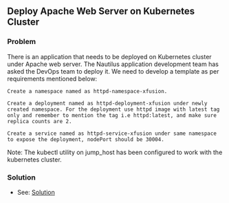 ## Deploy Apache Web Server on Kubernetes Cluster

### Problem

There is an application that needs to be deployed on Kubernetes cluster under Apache web server. The Nautilus
application development team has asked the DevOps team to deploy it. We need to develop a template as per requirements
mentioned below:

    Create a namespace named as httpd-namespace-xfusion.

    Create a deployment named as httpd-deployment-xfusion under newly created namespace. For the deployment use httpd image with latest tag only and remember to mention the tag i.e httpd:latest, and make sure replica counts are 2.

    Create a service named as httpd-service-xfusion under same namespace to expose the deployment, nodePort should be 30004.

Note: The kubectl utility on jump_host has been configured to work with the kubernetes cluster.

### Solution

- See: [Solution](./solution.yaml)
